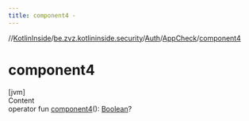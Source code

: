 ```yaml
---
title: component4 -
---
```

//[KotlinInside](../../../index.md)/[be.zvz.kotlininside.security](../../index.md)/[Auth](../index.md)/[AppCheck](index.md)/[component4](component4.md)



# component4  
[jvm]  
Content  
operator fun [component4](component4.md)(): [Boolean](https://kotlinlang.org/api/latest/jvm/stdlib/kotlin/-boolean/index.html)?  



